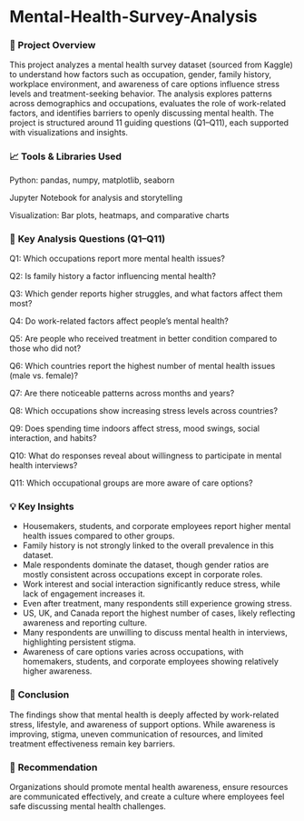 # Mental-Health-Survey-Analysis

### 📌 Project Overview
This project analyzes a mental health survey dataset (sourced from Kaggle) to understand how factors such as occupation, gender, family history, workplace environment, and awareness of care options influence stress levels and treatment-seeking behavior.
The analysis explores patterns across demographics and occupations, evaluates the role of work-related factors, and identifies barriers to openly discussing mental health.
The project is structured around 11 guiding questions (Q1–Q11), each supported with visualizations and insights.

### 📈 **Tools & Libraries Used**
Python: pandas, numpy, matplotlib, seaborn

Jupyter Notebook for analysis and storytelling

Visualization: Bar plots, heatmaps, and comparative charts

### 🔎 **Key Analysis Questions (Q1–Q11)**
Q1: Which occupations report more mental health issues?

Q2: Is family history a factor influencing mental health?

Q3: Which gender reports higher struggles, and what factors affect them most?

Q4: Do work-related factors affect people’s mental health?

Q5: Are people who received treatment in better condition compared to those who did not?

Q6: Which countries report the highest number of mental health issues (male vs. female)?

Q7: Are there noticeable patterns across months and years?

Q8: Which occupations show increasing stress levels across countries?

Q9: Does spending time indoors affect stress, mood swings, social interaction, and habits?

Q10: What do responses reveal about willingness to participate in mental health interviews?

Q11: Which occupational groups are more aware of care options?

### 💡 **Key Insights**
- Housemakers, students, and corporate employees report higher mental health issues compared to other groups.
- Family history is not strongly linked to the overall prevalence in this dataset.
- Male respondents dominate the dataset, though gender ratios are mostly consistent across occupations except in corporate roles.
- Work interest and social interaction significantly reduce stress, while lack of engagement increases it.
- Even after treatment, many respondents still experience growing stress.
- US, UK, and Canada report the highest number of cases, likely reflecting awareness and reporting culture.
- Many respondents are unwilling to discuss mental health in interviews, highlighting persistent stigma.
- Awareness of care options varies across occupations, with homemakers, students, and corporate employees showing relatively higher awareness.

### 🏁 **Conclusion**
The findings show that mental health is deeply affected by work-related stress, lifestyle, and awareness of support options.
While awareness is improving, stigma, uneven communication of resources, and limited treatment effectiveness remain key barriers.

### 📌 **Recommendation**
Organizations should promote mental health awareness, ensure resources are communicated effectively, and create a culture where employees feel safe discussing mental health challenges.

